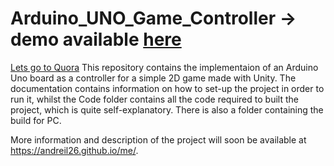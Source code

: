 # Arduino_UNO_Game_Controller -> demo available [here]('https://drive.google.com/file/d/1c2jMIr-F5NqIebdQM4C9fnch6Qukyf52/view?usp=sharing')
[Lets go to Quora](https://www.quora.com)
This repository contains the implementaion of an Arduino Uno board as a controller for a simple 2D game made with Unity. The documentation contains information on how to set-up the project in order to run it, whilst the Code folder contains all the code required to built the project, which is quite self-explanatory.
There is also a folder containing the build for PC.

More information and description of the project will soon be available at https://andreil26.github.io/me/.
